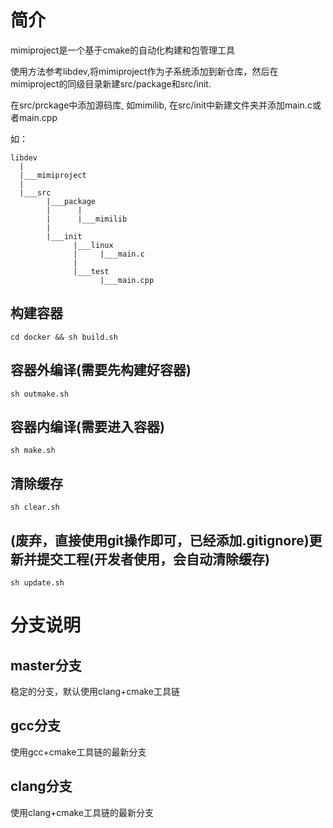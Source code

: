 # 简介
mimiproject是一个基于cmake的自动化构建和包管理工具

使用方法参考libdev,将mimiproject作为子系统添加到新仓库，然后在mimiproject的同级目录新建src/package和src/init.

在src/prckage中添加源码库, 如mimilib, 在src/init中新建文件夹并添加main.c或者main.cpp

如：

``` 
libdev
  |
  |___mimiproject
  |
  |___src
        |___package 
        |      |
        |      |___mimilib
        |      
        |___init
              |___linux
              |     |___main.c
              |
              |___test
                    |___main.cpp
```
## 构建容器
``` shell
cd docker && sh build.sh
```
## 容器外编译(需要先构建好容器)
``` shell
sh outmake.sh
```
## 容器内编译(需要进入容器)
``` shell
sh make.sh
```

## 清除缓存
``` shell
sh clear.sh
```

## (废弃，直接使用git操作即可，已经添加.gitignore)更新并提交工程(开发者使用，会自动清除缓存)
``` shell
sh update.sh
```

# 分支说明

## master分支
稳定的分支，默认使用clang+cmake工具链

## gcc分支
使用gcc+cmake工具链的最新分支

## clang分支
使用clang+cmake工具链的最新分支